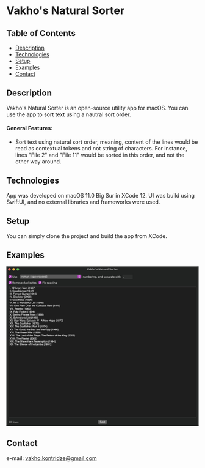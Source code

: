 # Vakho's Natural Sorter

## Table of Contents
- [Description](#description)
- [Technologies](#technologies)
- [Setup](#setup)
- [Examples](#examples)
- [Contact](#contact)

## Description
Vakho's Natural Sorter is an open-source utility app for macOS. You can use the app to sort text using a nautral sort order.

#### General Features:
- Sort text using natural sort order, meaning, content of the lines would be read as contextual tokens and not string of characters. For instance, lines "File 2" and "File 11" would be sorted in this order, and not the other way around.

## Technologies
App was developed on macOS 11.0 Big Sur in XCode 12. UI was build using SwiftUI, and no external libraries and frameworks were used.

## Setup
You can simply clone the project and build the app from XCode.

## Examples
![Main](./img/Main.jpg)

## Contact
e-mail: vakho.kontridze@gmail.com
